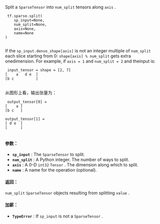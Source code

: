 Split a  `SparseTensor`  into  `num_split`  tensors along  `axis` .

```
 tf.sparse.split(
    sp_input=None,
    num_split=None,
    axis=None,
    name=None
)
 
```

If the  `sp_input.dense_shape[axis]`  is not an integer multiple of  `num_split` each slice starting from 0: `shape[axis] % num_split`  gets extra onedimension. For example, if  `axis = 1`  and  `num_split = 2`  and theinput is:

```
 input_tensor = shape = [2, 7]
[    a   d e  ]
[b c          ]
 
```

从图形上看，输出张量为：

```
 output_tensor[0] =
[    a ]
[b c   ]

output_tensor[1] =
[ d e  ]
[      ]
 
```

#### 参数：
- **`sp_input`** : The  `SparseTensor`  to split.
- **`num_split`** : A Python integer. The number of ways to split.
- **`axis`** : A 0-D  `int32`   `Tensor` . The dimension along which to split.
- **`name`** : A name for the operation (optional).


#### 返回：
 `num_split`   `SparseTensor`  objects resulting from splitting  `value` .

#### 加薪：
- **`TypeError`** : If  `sp_input`  is not a  `SparseTensor` .
